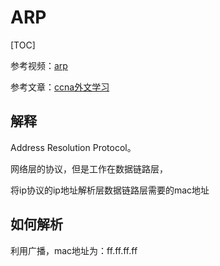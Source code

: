 # ARP

[TOC]

参考视频：[arp](<https://www.bilibili.com/video/av37715277/?spm_id_from=333.788.videocard.3>) 

参考文章：[ccna外文学习](<https://study-ccna.com/arp/>)





## 解释

Address Resolution Protocol。

网络层的协议，但是工作在数据链路层，

将ip协议的ip地址解析层数据链路层需要的mac地址



## 如何解析

利用广播，mac地址为：ff.ff.ff.ff

